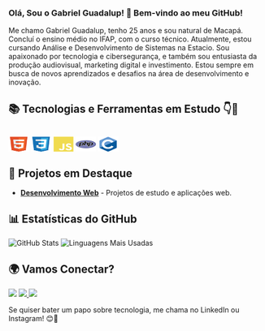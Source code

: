 ### Olá, Sou o Gabriel Guadalup! 👋 Bem-vindo ao meu GitHub!

Me chamo Gabriel Guadalup, tenho 25 anos e sou natural de Macapá. Concluí o ensino médio no IFAP, com o curso técnico. Atualmente, estou cursando Análise e Desenvolvimento de Sistemas na Estacio. Sou apaixonado por tecnologia e cibersegurança, e também sou entusiasta da produção audiovisual, marketing digital e investimento. Estou sempre em busca de novos aprendizados e desafios na área de desenvolvimento e inovação.

## 📚 Tecnologias e Ferramentas em Estudo 👇🚀
<div style="display: inline_block"><br>
  <img align="center" alt="HTML" height="30" width="40" src="https://raw.githubusercontent.com/devicons/devicon/master/icons/html5/html5-original.svg">
  <img align="center" alt="CSS" height="30" width="40" src="https://raw.githubusercontent.com/devicons/devicon/master/icons/css3/css3-original.svg">
  <img align="center" alt="JavaScript" height="30" width="40" src="https://raw.githubusercontent.com/devicons/devicon/master/icons/javascript/javascript-plain.svg">
  <img align="center" alt="PHP" height="30" width="40" src="https://raw.githubusercontent.com/devicons/devicon/master/icons/php/php-original.svg">
  <img align="center" alt="C" height="30" width="40" src="https://raw.githubusercontent.com/devicons/devicon/master/icons/c/c-original.svg">

## 💼 Projetos em Destaque
- [**Desenvolvimento Web**](#) - Projetos de estudo e aplicações web.

## 📊 Estatísticas do GitHub
![GitHub Stats](https://github-readme-stats.vercel.app/api?username=Onix2k&show_icons=true&theme=dark)
![Linguagens Mais Usadas](https://github-readme-stats.vercel.app/api/top-langs/?username=Onix2k&theme=dark&layout=compact)

## 🌍 Vamos Conectar?
<div> 
  <a href="https://instagram.com/gguadalup1" target="_blank"><img src="https://img.shields.io/badge/-Instagram-%23E4405F?style=for-the-badge&logo=instagram&logoColor=white" target="_blank"></a>
  <a href="https://www.linkedin.com/in/gabriel-guadalup-78351329a/" target="_blank">   <img src="https://img.shields.io/badge/-LinkedIn-%230077B5?style=for-the-badge&logo=linkedin&logoColor=red">
  <a href="mailto:gabrielguadalupgg@gmail.com"><img src="https://img.shields.io/badge/-Gmail-%23333?style=for-the-badge&logo=gmail&logoColor=white" target="_blank"></a>
</div>

Se quiser bater um papo sobre tecnologia, me chama no LinkedIn ou Instagram! 😊🚀
